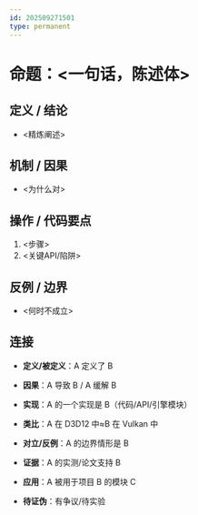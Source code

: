 ```yaml
---
id: 202509271501
type: permanent
---
```

# 命题：<一句话，陈述体>
## 定义 / 结论
- <精炼阐述>

## 机制 / 因果
- <为什么对>

## 操作 / 代码要点
1) <步骤>
2) <关键API/陷阱>

## 反例 / 边界
- <何时不成立>

## 连接

- **定义/被定义**：A 定义了 B
    
- **因果**：A 导致 B / A 缓解 B
    
- **实现**：A 的一个实现是 B（代码/API/引擎模块）
    
- **类比**：A 在 D3D12 中≈B 在 Vulkan 中
    
- **对立/反例**：A 的边界情形是 B
    
- **证据**：A 的实测/论文支持 B
    
- **应用**：A 被用于项目 B 的模块 C
    
- **待证伪**：有争议/待实验